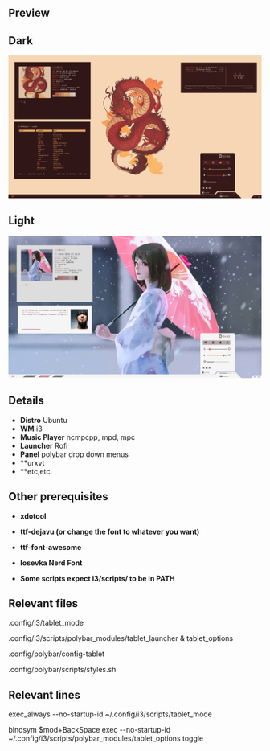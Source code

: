 ## Preview

## Dark
![Dark](/preview/dark.png)
<br />
## Light
![Light](/preview/light.png)


## Details
- **Distro** Ubuntu
- **WM** i3
- **Music Player** ncmpcpp, mpd, mpc
- **Launcher** Rofi
- **Panel** polybar drop down menus
- **urxvt
- **etc,etc.

## Other prerequisites

- **xdotool**
- **ttf-dejavu (or change the font to whatever you want)**
- **ttf-font-awesome**
- **Iosevka Nerd Font**

- **Some scripts expect i3/scripts/ to be in PATH**


## Relevant files

.config/i3/tablet_mode

.config/i3/scripts/polybar_modules/tablet_launcher & tablet_options

.config/polybar/config-tablet

.config/polybar/scripts/styles.sh


## Relevant lines 

exec_always --no-startup-id ~/.config/i3/scripts/tablet_mode

bindsym $mod+BackSpace exec --no-startup-id ~/.config/i3/scripts/polybar_modules/tablet_options toggle
